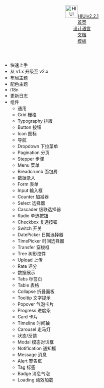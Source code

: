 <!DOCTYPE html><html lang="zh-CN"><head>
  <meta charset="UTF-8">
  <meta name="viewport" content="width=device-width, initial-scale=1.0">
  <meta http-equiv="X-UA-Compatible" content="ie=edge">
  <title>HIUI</title>
  <link rel="icon" href="/hiui/static/img/logo.png" type="image/x-icon">
  <!-- Global site tag (gtag.js) - Google Analytics -->
  <script async="" src="https://www.googletagmanager.com/gtag/js?id=UA-144480749-1"></script>
  <script>
    window.dataLayer = window.dataLayer || [];
    function gtag () {dataLayer.push(arguments);}
    gtag('js', new Date());
    gtag('config', 'UA-144480749-1');
  </script>
  <!-- Hotjar Tracking Code for https://xiaomi.github.io/hiui/ -->
  <script>
    ;(function(h, o, t, j, a, r) {
      h.hj =
        h.hj ||
        function() {
          ;(h.hj.q = h.hj.q || []).push(arguments)
        }
      h._hjSettings = { hjid: 1237124, hjsv: 6 }
      a = o.getElementsByTagName('head')[0]
      r = o.createElement('script')
      r.async = 1
      r.src = t + h._hjSettings.hjid + j + h._hjSettings.hjsv
      a.appendChild(r)
    })(window, document, 'https://static.hotjar.com/c/hotjar-', '.js?sv=')
  </script><script async="" src="https://static.hotjar.com/c/hotjar-1237124.js?sv=6"></script>
<link href="/hiui/styles.chunk.dd1d2ccdbdde2e6488bd.css" rel="stylesheet"><link href="/hiui/styles.dd1d2ccdbdde2e6488bd.css" rel="stylesheet"><script async="" src="https://script.hotjar.com/modules.4d71caa5b820d76ee739.js" charset="utf-8"></script><style type="text/css">iframe#_hjRemoteVarsFrame {display: none !important; width: 1px !important; height: 1px !important; opacity: 0 !important; pointer-events: none !important;}</style></head>
<body>
<div id="app"><div><div class="layout layout--classic layout--white layout--flat"><header class="layout__header header"><div class="logo"><a class="logo__link" href="/hiui/" title="HIUI"><img class="logo__img" src="/hiui/static/img/logo.png" alt="HIUI" height="40"><span class="logo__title">HIUI<span class="version">v2.2.1</span></span></a></div><div class="header__nav header__nav--right"><div class="header__nav-item"><a href="/hiui/zh-CN">首页</a></div><div class="header__nav-item"><a href="/hiui/zh-CN/designs/summarize">设计语言</a></div><div class="header__nav-item"><a href="/hiui/zh-CN/docs/quick-start">文档</a></div><div class="header__nav-item"><a href="/hiui/zh-CN/templates/portal">模板</a></div><div class="header__nav-item"><a href="https://github.com/XiaoMi/hiui"><i class="hi-fa fa-github"></i></a></div></div></header><div class="layout__body"><aside class="layout__sidebar sidebar "><div class="sidebar__wrapper"><ul class="sidebar__list"><li><div class="sidebar__item"><span class="sidebar__item-title"><span class="components-title">快速上手</span></span></div></li><li><div class="sidebar__item"><span class="sidebar__item-title"><span class="components-title">从 v1.x 升级至 v2.x</span></span></div></li><li><div class="sidebar__item"><span class="sidebar__item-title"><span class="components-title">布局主题</span></span></div></li><li><div class="sidebar__item"><span class="sidebar__item-title"><span class="components-title">配色主题</span></span></div></li><li><div class="sidebar__item"><span class="sidebar__item-title"><span class="components-title">i18n</span></span></div></li><li><div class="sidebar__item"><span class="sidebar__item-title"><span class="components-title">更新日志</span></span></div></li><li><div class="sidebar__item"><span class="sidebar__item-title"><span class="components-page">组件</span></span><i class="sidebar__item-toggle hi-icon icon-down"></i></div><ul class="sidebar__list sidebar__list--submenu sidebar__list--collapsed"><li><div class="sidebar__item sidebar__item--noaction"><span class="sidebar__item-title"><span class="components-title">通用</span></span></div></li><li><div class="sidebar__item"><span class="sidebar__item-title"><span class="components-page">Grid 栅格</span></span></div></li><li><div class="sidebar__item"><span class="sidebar__item-title"><span class="components-page">Typography 排版</span></span></div></li><li><div class="sidebar__item"><span class="sidebar__item-title"><span class="components-page">Button 按钮</span></span></div></li><li><div class="sidebar__item"><span class="sidebar__item-title"><span class="components-page">Icon 图标</span></span></div></li><li><div class="sidebar__item sidebar__item--noaction"><span class="sidebar__item-title"><span class="components-title">导航</span></span></div></li><li><div class="sidebar__item"><span class="sidebar__item-title"><span class="components-page">Dropdown 下拉菜单</span></span></div></li><li><div class="sidebar__item"><span class="sidebar__item-title"><span class="components-page">Pagination 分页</span></span></div></li><li><div class="sidebar__item"><span class="sidebar__item-title"><span class="components-page">Stepper 步骤</span></span></div></li><li><div class="sidebar__item"><span class="sidebar__item-title"><span class="components-page">Menu 菜单</span></span></div></li><li><div class="sidebar__item"><span class="sidebar__item-title"><span class="components-page">Breadcrumb 面包屑</span></span></div></li><li><div class="sidebar__item sidebar__item--noaction"><span class="sidebar__item-title"><span class="components-title">数据录入</span></span></div></li><li><div class="sidebar__item"><span class="sidebar__item-title"><span class="components-page">Form 表单</span></span></div></li><li><div class="sidebar__item"><span class="sidebar__item-title"><span class="components-page">Input 输入框</span></span></div></li><li><div class="sidebar__item"><span class="sidebar__item-title"><span class="components-page">Counter 加减器</span></span></div></li><li><div class="sidebar__item"><span class="sidebar__item-title"><span class="components-page">Select 选择器</span></span></div></li><li><div class="sidebar__item"><span class="sidebar__item-title"><span class="components-page">Cascader 级联选择器</span></span></div></li><li><div class="sidebar__item"><span class="sidebar__item-title"><span class="components-page">Radio 单选按钮</span></span></div></li><li><div class="sidebar__item"><span class="sidebar__item-title"><span class="components-page">Checkbox 复选按钮</span></span></div></li><li><div class="sidebar__item"><span class="sidebar__item-title"><span class="components-page">Switch 开关</span></span></div></li><li><div class="sidebar__item"><span class="sidebar__item-title"><span class="components-page">DatePicker 日期选择器</span></span></div></li><li><div class="sidebar__item"><span class="sidebar__item-title"><span class="components-page">TimePicker 时间选择器</span></span></div></li><li><div class="sidebar__item"><span class="sidebar__item-title"><span class="components-page">Transfer 穿梭框</span></span></div></li><li><div class="sidebar__item"><span class="sidebar__item-title"><span class="components-page">Tree 树形控件</span></span></div></li><li><div class="sidebar__item"><span class="sidebar__item-title"><span class="components-page">Upload 上传</span></span></div></li><li><div class="sidebar__item"><span class="sidebar__item-title"><span class="components-page">Rate 评分</span></span></div></li><li><div class="sidebar__item sidebar__item--noaction"><span class="sidebar__item-title"><span class="components-title">数据展示</span></span></div></li><li><div class="sidebar__item"><span class="sidebar__item-title"><span class="components-page">Tabs 标签页</span></span></div></li><li><div class="sidebar__item"><span class="sidebar__item-title"><span class="components-page">Table 表格</span></span></div></li><li><div class="sidebar__item"><span class="sidebar__item-title"><span class="components-page">Collapse 折叠面板</span></span></div></li><li><div class="sidebar__item"><span class="sidebar__item-title"><span class="components-page">Tooltip 文字提示</span></span></div></li><li><div class="sidebar__item"><span class="sidebar__item-title"><span class="components-page">Popover 气泡卡片</span></span></div></li><li><div class="sidebar__item"><span class="sidebar__item-title"><span class="components-page">Progress 进度条</span></span></div></li><li><div class="sidebar__item"><span class="sidebar__item-title"><span class="components-page">Card 卡片</span></span></div></li><li><div class="sidebar__item"><span class="sidebar__item-title"><span class="components-page">Timeline 时间轴</span></span></div></li><li><div class="sidebar__item"><span class="sidebar__item-title"><span class="components-page">Carousel 走马灯</span></span></div></li><li><div class="sidebar__item sidebar__item--noaction"><span class="sidebar__item-title"><span class="components-title">状态/反馈</span></span></div></li><li><div class="sidebar__item"><span class="sidebar__item-title"><span class="components-page">Modal 模态对话框</span></span></div></li><li><div class="sidebar__item"><span class="sidebar__item-title"><span class="components-page">Notification 通知框</span></span></div></li><li><div class="sidebar__item"><span class="sidebar__item-title"><span class="components-page">Message 消息</span></span></div></li><li><div class="sidebar__item"><span class="sidebar__item-title"><span class="components-page">Alert 警告框</span></span></div></li><li><div class="sidebar__item"><span class="sidebar__item-title"><span class="components-page">Tag 标签</span></span></div></li><li><div class="sidebar__item"><span class="sidebar__item-title"><span class="components-page">Badge 消息气泡</span></span></div></li><li><div class="sidebar__item"><span class="sidebar__item-title"><span class="components-page">Loading 动效加载</span></span></div></li></ul></li></ul></div><div class="siderbar__extend"></div><span class="sidebar__toggle"></span></aside><div class="layout__main layout__main--lr"><div class="layout__content"></div></div></div></div></div></div>
<script type="text/javascript" src="/hiui/vendors~main.chunk.js"></script><script type="text/javascript" src="/hiui/main.js"></script>

</body></html>